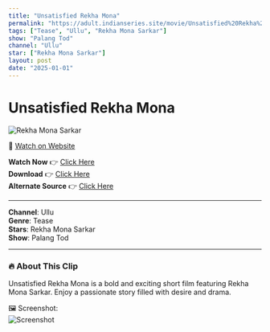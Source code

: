 ```yaml
---
title: "Unsatisfied Rekha Mona"
permalink: "https://adult.indianseries.site/movie/Unsatisfied%20Rekha%20Mona"
tags: ["Tease", "Ullu", "Rekha Mona Sarkar"]
show: "Palang Tod"
channel: "Ullu"
star: ["Rekha Mona Sarkar"]
layout: post
date: "2025-01-01"
---
```


# Unsatisfied Rekha Mona

![Rekha Mona Sarkar](https://shorts.desisins.com/wp-content/uploads/2024/05/Rekha-Mona-Sarkar-Tease-Palang-Tod-Shor-Ullu-2-DesiSins.com_.jpg)

🔗 [Watch on Website](https://adult.indianseries.site/movie/Unsatisfied%20Rekha%20Mona)

**Watch Now** 👉 [Click Here](https://adult.indianseries.site/movie/Unsatisfied%20Rekha%20Mona)  
**Download** 👉 [Click Here](https://adult.indianseries.site/movie/Unsatisfied%20Rekha%20Mona)  
**Alternate Source** 👉 [Click Here](https://adult.indianseries.site/movie/Unsatisfied%20Rekha%20Mona)

---

**Channel**: Ullu  
**Genre**: Tease  
**Stars**: Rekha Mona Sarkar  
**Show**: Palang Tod

---

### 🔥 About This Clip

Unsatisfied Rekha Mona is a bold and exciting short film featuring Rekha Mona Sarkar. Enjoy a passionate story filled with desire and drama.
 
🖼️ Screenshot:  
![Screenshot](https://shorts.desisins.com/wp-content/uploads/2024/05/Rekha-Mona-Sarkar-Tease-Palang-Tod-Shor-Ullu-2-DesiSins.com_.jpg)
